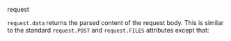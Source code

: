 request

`request.data` returns the parsed content of the request body. This is similar to the standard `request.POST` and `request.FILES` attributes except that: